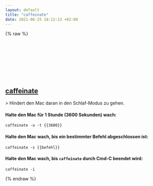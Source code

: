 ```yaml
---
layout: default
title: "caffeinate"
date: 2021-06-25 18:12:13 +02:00
---
```

{% raw %}
<h2 id="caffeinate">
  <a href="/de/osx/caffeinate.html">caffeinate</a> <a href="#caffeinate"><svg class="icon">
    <use href="/assets/images/unicode_sprite.svg#link" />
  </svg></a>
</h2>
> Hindert den Mac daran in den Schlaf-Modus zu gehen.

#### Halte den Mac für 1 Stunde (3600 Sekunden) wach:
```shell
caffeinate -u -t {{3600}}
```
#### Halte den Mac wach, bis ein bestimmter Befehl abgeschlossen ist:
```shell
caffeinate -s {{befehl}}
```
#### Halte den Mac wach, bis `caffeinate` durch Cmd-C beendet wird:
```shell
caffeinate -i
```
{% endraw %}